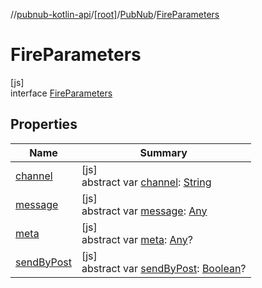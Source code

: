 //[pubnub-kotlin-api](../../../../index.md)/[[root]](../../index.md)/[PubNub](../index.md)/[FireParameters](index.md)

# FireParameters

[js]\
interface [FireParameters](index.md)

## Properties

| Name | Summary |
|---|---|
| [channel](channel.md) | [js]<br>abstract var [channel](channel.md): [String](https://kotlinlang.org/api/latest/jvm/stdlib/kotlin/-string/index.html) |
| [message](message.md) | [js]<br>abstract var [message](message.md): [Any](https://kotlinlang.org/api/latest/jvm/stdlib/kotlin/-any/index.html) |
| [meta](meta.md) | [js]<br>abstract var [meta](meta.md): [Any](https://kotlinlang.org/api/latest/jvm/stdlib/kotlin/-any/index.html)? |
| [sendByPost](send-by-post.md) | [js]<br>abstract var [sendByPost](send-by-post.md): [Boolean](https://kotlinlang.org/api/latest/jvm/stdlib/kotlin/-boolean/index.html)? |
